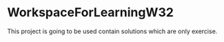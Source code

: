 # WorkspaceForLearningW32
This project is going to be used contain solutions which are only exercise.
